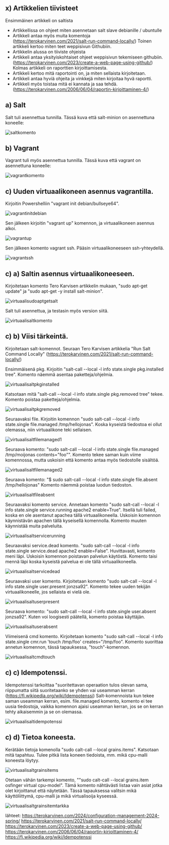 ## x) Artikkelien tiivisteet

Ensimmäinen artikkeli on saltista
  - Artikkellissa on ohjeet miten asennetaan salt slave debianille / ubuntulle
  - Artikkeli antaa myös muita komentoja
  (https://terokarvinen.com/2021/salt-run-command-locally/)
Toinen artikkeli kertoo miten teet weppisivun Githubiin.
  - Artikkelin alussa on tiiviste ohjeista
  - Artikkeli antaa yksityiskohtaiset ohjeet weppisivun tekemiseen githubiin.
  (https://terokarvinen.com/2023/create-a-web-page-using-github/)
Kolmas artikkeli on raporttien kirjoittamisesta.
  - Artikkeli kertoo mitä raportointi on, ja miten sellaista kirjoitetaan.
  - Artikkeli antaa hyviä ohjeita ja vinkkejä miten kirjoitaa hyvä raportti.
  - Artikkeli myös toistaa mitä ei kannata ja saa tehdä.
  (https://terokarvinen.com/2006/06/04/raportin-kirjoittaminen-4/)

## a) Salt

Salt tuli asennettua tunnilla. Tässä kuva että salt-minion on asennettuna koneelle:

![saltkomento](https://github.com/jonzsa92/palvelinhallinta/assets/106398186/55806616-91fa-4bc9-a74d-2f788cf31b9f)

## b) Vagrant

Vagrant tuli myös asennettua tunnilla. Tässä kuva että vagrant on asennettuna koneelle:

![vagrantkomento](https://github.com/jonzsa92/palvelinhallinta/assets/106398186/d2fec550-b7fa-41a8-978b-3e50a58ae061)

## c) Uuden virtuaalikoneen asennus vagrantilla.

Kirjoitin Powershelliin "vagrant init debian/bullseye64".

![vagrantinitdebian](https://github.com/jonzsa92/palvelinhallinta/assets/106398186/fc68ba74-d4ec-46ff-a243-cf0bac59aeed)

Sen jälkeen kirjoitin "vagrant up" komennon, ja virtuaalikoneen asennus alkoi.

![vagrantup](https://github.com/jonzsa92/palvelinhallinta/assets/106398186/6ae3f6be-4d3e-41b7-8834-9b8324a5696e)

Sen jälkeen komento vagrant ssh. Pääsin virtuaalikoneeseen ssh-yhteydellä.

![vagrantssh](https://github.com/jonzsa92/palvelinhallinta/assets/106398186/b7f380d4-5c5c-45c6-9b39-2daf30b6d938)

## c) a) Saltin asennus virtuaalikoneeseen.

Kirjoitetaan komento Tero Karvisen artikkelin mukaan, "sudo apt-get update" ja "sudo apt-get -y install salt-minion". 

![virtuaalisudoaptgetsalt](https://github.com/jonzsa92/palvelinhallinta/assets/106398186/cf74ffa7-035f-4581-a764-3273eef331f7)

Salt tuli asennettua, ja testasin myös version siitä.

![virtuaalisaltkomento](https://github.com/jonzsa92/palvelinhallinta/assets/106398186/9f0bf190-235d-4e23-89cc-208b0f2ae021)

## c) b) Viisi tärkeintä.

Kirjoitetaan salt-komennot. Seuraan Tero Karvisen artikkelia "Run Salt Command Locally" (https://terokarvinen.com/2021/salt-run-command-locally/)

Ensimmäisenä pkg.
Kirjoitin "salt-call --local -l info state.single pkg.installed tree".
Komento näemmä asentaa paketteja/ohjelmia.

![virtuaalisaltpkginstalled](https://github.com/jonzsa92/palvelinhallinta/assets/106398186/21edb7ea-beec-4eb2-9e2a-12ed05e781d6)

Katsotaan mitä "salt-call --local -l info state.single pkg.removed tree" tekee.
Komento poistaa paketteja/ohjelmia.

![virtuaalisaltpkgremoved](https://github.com/jonzsa92/palvelinhallinta/assets/106398186/430d711e-0ffe-48bc-a2e2-e85f6e07e52b)

Seuraavaksi file.
Kirjoitin komennon "sudo salt-call --local -l info state.single file.managed /tmp/hellojonas".
Koska kyseistä tiedostoa ei ollut olemassa, niin virtuaalikone teki sellaisen.

![virtuaalisaltfilemanaged1](https://github.com/jonzsa92/palvelinhallinta/assets/106398186/24a75acd-ae2f-4049-8a76-0b73b62d8629)

Seuraava komento: "sudo salt-call --local -l info state.single file.managed /tmp/moijonas contents="foo"".
Komento tekee saman kuin viime komennossa, mutta uskoisin että komento antaa myös tiedostolle sisältöä.

![virtuaalisaltfilemanaged2](https://github.com/jonzsa92/palvelinhallinta/assets/106398186/ca0016f5-8a2d-4aa4-9cc0-fdb96aeb3637)

Seuraava komento: "$ sudo salt-call --local -l info state.single file.absent /tmp/hellojonas"
Komento näemmä poistaa luodun tiedoston.

![virtuaalisaltfileabsent](https://github.com/jonzsa92/palvelinhallinta/assets/106398186/9a1771e6-20df-4650-9d8c-be35b0eb6fa2)

Seuraavaksi komento service. 
Annetaan komento "sudo salt-call --local -l info state.single service.running apache2 enable=True".
Itsellä tuli failed, koska en ole asentanut apachea tällä virtuaalikoneella. Uskoisin komennon käynnistävän apachen tällä kyseisellä komennolla. Komento muuten käynnistää muita palveluita.

![virtuaalisaltservicerunning](https://github.com/jonzsa92/palvelinhallinta/assets/106398186/3730d854-c3a3-45ef-890c-9b78c1565f31)

Seuraavaksi service.dead komento. "sudo salt-call --local -l info state.single service.dead apache2 enable=False". Huvittavasti, komento meni läpi. Uskoisin komennon poistavan palvelun käytöstä.
Komento taisi mennä läpi koska kyseistä palvelua ei ole tällä virtuaalikoneella.

![virtuaalisaltservicedead](https://github.com/jonzsa92/palvelinhallinta/assets/106398186/bdee3c92-1dd3-455e-bb90-ba1201835c6c)

Seuraavaksi user komento.
Kirjoitetaan komento "sudo salt-call --local -l info state.single user.present jonzsa92".
Komento tekee uuden tekijän virtuaalikoneelle, jos sellaista ei vielä ole.

![virtuaalisaltuserpresent](https://github.com/jonzsa92/palvelinhallinta/assets/106398186/f49ebe3b-1730-4273-93ad-c15c278264d2)

Seuraava komento: "sudo salt-call --local -l info state.single user.absent jonzsa92".
Kuten voi loogisesti päätellä, komento poistaa käyttäjän.

![virtuaalisaltuserabsent](https://github.com/jonzsa92/palvelinhallinta/assets/106398186/8a61758e-725a-403b-b4f5-f83ab5265930)

Viimeisenä cmd komento.
Kirjoitetaan komento "sudo salt-call --local -l info state.single cmr.run 'touch /tmp/foo' creates="/tmp/foo".
Komento suorittaa annetun komennon, tässä tapauksessa, "touch"-komennon.

![virtuaalisaltcmdtouch](https://github.com/jonzsa92/palvelinhallinta/assets/106398186/02ff2b7d-c04b-4b60-b830-a67f04d987bd)

## c) c) Idempotenssi.

Idempotenssi tarkoittaa "suoritettavan operaation tulos olevan sama, riippumatta siitä suoritetaanko se yhden vai useamman kerran (https://fi.wikipedia.org/wiki/Idempotenssi)
Salt-komennoista kun tekee saman useamman kerran, esim. file.managed komento, komento ei tee uusia tiedostoja, vaikka komennon ajaisi useamman kerran, jos se on kerran tehty aikaisemmin ja se on olemassa.

![virtuaalisaltidempotenssi](https://github.com/jonzsa92/palvelinhallinta/assets/106398186/bac1aba0-b346-453c-a0a2-19442a73b9f4)

## c) d) Tietoa koneesta.

Kerätään tietoja komenolla "sudo calt-call --local grains.items". Katsotaan mitä tapahtuu.
Tulee pitkä lista koneen tiedoista, mm. mikä cpu-malli koneesta löytyy.

![virtuaalisaltgrainsitems](https://github.com/jonzsa92/palvelinhallinta/assets/106398186/d2b91ed5-490b-4de2-9e59-d34728cb2830)

Otetaan vähän tarkempi komento, ""sudo calt-call --local grains.item osfinger virtual cpu-model".
Tämä komento nähtävästi listaa vain asiat jotka olet kirjoittanut että näytetään. Tässä tapauksessa valitsin mikä käyttöliittymä, cpu-malli ja mikä virtualisoija kyseessä.

![virtuaalisaltgrainsitemtarkka](https://github.com/jonzsa92/palvelinhallinta/assets/106398186/f7235248-dfc6-4580-aab6-faa845867f9c)



lähteet:
https://terokarvinen.com/2024/configuration-management-2024-spring/
https://terokarvinen.com/2021/salt-run-command-locally/
https://terokarvinen.com/2023/create-a-web-page-using-github/
https://terokarvinen.com/2006/06/04/raportin-kirjoittaminen-4/
https://fi.wikipedia.org/wiki/Idempotenssi
